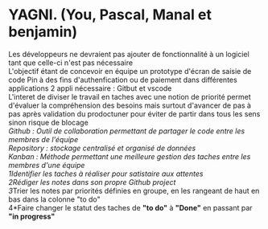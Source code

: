 # YAGNI. (You, Pascal, Manal et benjamin)
Les développeurs ne devraient pas ajouter de fonctionnalité à un logiciel tant que celle-ci n'est pas nécessaire  
L'objectif étant de concevoir en équipe un prototype d'écran de saisie de code Pin à des fins d'authenfication ou de paiement dans différentes applications 2 appli nécessaire : Gitbut et vscode  
L'interet de diviser le travail en taches avec une notion de priorité permet d'évaluer la compréhension des besoins mais surtout d'avancer de pas à pas après validation du prodoctuner pour éviter de partir dans tous les sens sinon risque de blocage  
*Github : Outil de collaboration permettant de partager le code entre les membres de l'équipe  
*Repository : stockage centralisé et organisé de données  
*Kanban : Méthode permettant une meilleure gestion des taches entre les membres d'une équipe  
1*Identifier les taches à réaliser pour satistaire aux attentes  
2*Rédiger les notes dans son propre Github project  
3*Trier les notes par priorités définies en groupe, en les rangeant de haut en bas dans la colonne "to do"  
4*Faire changer le statut des taches de __"to do"__ à __"Done"__ en passant par __"in progress"__ 
